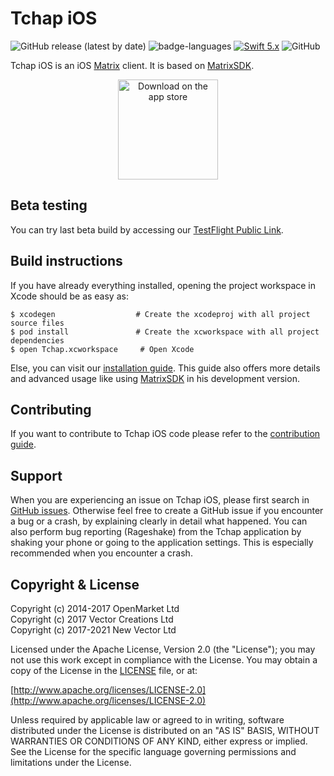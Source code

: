 # Tchap iOS

![GitHub release (latest by date)](https://img.shields.io/github/v/release/dinsic-pim/tchap-ios)
![badge-languages](https://img.shields.io/badge/languages-Swift%20%7C%20ObjC-orange.svg)
[![Swift 5.x](https://img.shields.io/badge/Swift-5.x-orange)](https://developer.apple.com/swift)
![GitHub](https://img.shields.io/github/license/dinsic-pim/tchap-ios)

Tchap iOS is an iOS [Matrix](https://matrix.org/) client. It is based on [MatrixSDK](https://github.com/matrix-org/matrix-ios-sdk).

<p align="center">  
  <a href=https://apps.apple.com/fr/app/tchap/id1446253779?mt=8>
  <img alt="Download on the app store" src="https://linkmaker.itunes.apple.com/images/badges/en-us/badge_appstore-lrg.svg" width=160>
  </a>
</p>

## Beta testing 

You can try last beta build by accessing our [TestFlight Public Link](https://testflight.apple.com/join/1kphRbLz).

## Build instructions

If you have already everything installed, opening the project workspace in Xcode should be as easy as:

```
$ xcodegen                  # Create the xcodeproj with all project source files
$ pod install               # Create the xcworkspace with all project dependencies
$ open Tchap.xcworkspace     # Open Xcode
```

Else, you can visit our [installation guide](./INSTALL.md). This guide also offers more details and advanced usage like using [MatrixSDK](https://github.com/matrix-org/matrix-ios-sdk) in his development version.

## Contributing

If you want to contribute to Tchap iOS code please refer to the [contribution guide](CONTRIBUTING.md).

## Support

When you are experiencing an issue on Tchap iOS, please first search in [GitHub issues](https://github.com/dinsic-pim/tchap-ios/issues). Otherwise feel free to create a GitHub issue if you encounter a bug or a crash, by explaining clearly in detail what happened. You can also perform bug reporting (Rageshake) from the Tchap application by shaking your phone or going to the application settings. This is especially recommended when you encounter a crash.

## Copyright & License

Copyright (c) 2014-2017 OpenMarket Ltd  
Copyright (c) 2017 Vector Creations Ltd  
Copyright (c) 2017-2021 New Vector Ltd

Licensed under the Apache License, Version 2.0 (the "License"); you may not use this work except in compliance with the License. You may obtain a copy of the License in the [LICENSE](LICENSE) file, or at:

[http://www.apache.org/licenses/LICENSE-2.0](http://www.apache.org/licenses/LICENSE-2.0)

Unless required by applicable law or agreed to in writing, software distributed under the License is distributed on an "AS IS" BASIS, WITHOUT WARRANTIES OR CONDITIONS OF ANY KIND, either express or implied. See the License for the specific language governing permissions and limitations under the License.
